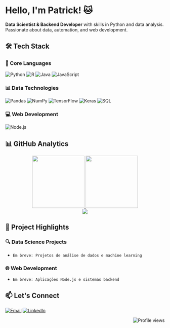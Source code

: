 # Hello, I'm Patrick! 🐱

**Data Scientist & Backend Developer** with skills in Python and data analysis. Passionate about data, automation, and web development.

## 🛠 Tech Stack

### 🧠 Core Languages
![Python](https://img.shields.io/badge/-Python-3776AB?logo=python&logoColor=white)
![R](https://img.shields.io/badge/-R-276DC3?logo=r&logoColor=white)
![Java](https://img.shields.io/badge/-Java-007396?logo=java&logoColor=white)
![JavaScript](https://img.shields.io/badge/-JavaScript-F7DF1E?logo=javascript&logoColor=black)

### 📊 Data Technologies
![Pandas](https://img.shields.io/badge/-Pandas-150458?logo=pandas&logoColor=white)
![NumPy](https://img.shields.io/badge/-NumPy-013243?logo=numpy&logoColor=white)
![TensorFlow](https://img.shields.io/badge/-TensorFlow-FF6F00?logo=tensorflow&logoColor=white)
![Keras](https://img.shields.io/badge/-Keras-D00000?logo=keras&logoColor=white)
![SQL](https://img.shields.io/badge/-SQL-4479A1?logo=postgresql&logoColor=white)

### 💻 Web Development
![Node.js](https://img.shields.io/badge/-Node.js-339933?logo=nodedotjs&logoColor=white)

## 📊 GitHub Analytics

<div align="center">
  <a href="https://github.com/pwguimar">
    <img height="165em" src="https://github-readme-stats.vercel.app/api?username=pwguimar&show_icons=true&theme=github_dark&hide_border=true&include_all_commits=true&count_private=true" />
    <img height="165em" src="https://github-readme-stats.vercel.app/api/top-langs/?username=pwguimar&layout=compact&theme=github_dark&hide_border=true&langs_count=6&hide=html,css,scss" />
  </a>
</div>

<div align="center">
  <img src="https://github-readme-activity-graph.vercel.app/graph?username=pwguimar&theme=github-dark&hide_border=true&area=true" />
</div>

## 🚀 Project Highlights

### 🔍 Data Science Projects
<!-- Adicione seus projetos futuros aqui -->
- `Em breve: Projetos de análise de dados e machine learning`

### 🌐 Web Development
<!-- Adicione seus projetos futuros aqui -->
- `Em breve: Aplicações Node.js e sistemas backend`

## 📫 Let's Connect

[![Email](https://img.shields.io/badge/-probabilidade@gmail.com-D14836?style=flat&logo=gmail&logoColor=white)](mailto:probabilidade@gmail.com)
[![LinkedIn](https://img.shields.io/badge/-pwguimar-0077B5?style=flat&logo=linkedin&logoColor=white)](https://www.linkedin.com/in/pwguimar/)

<p align="right">
  <img src="https://komarev.com/ghpvc/?username=pwguimar&color=blueviolet" alt="Profile views" /> 
</p>



